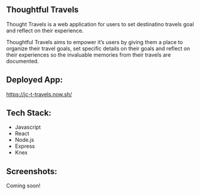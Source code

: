 ## Thoughtful Travels
Thought Travels is a web application for users to set destinatino travels goal and reflect on their experience. 

Thoughtful Travels aims to empower it’s users by giving them a place to organize their travel goals, set specific details on their goals and reflect on their experiences so the invaluable memories from their travels are documented.

## Deployed App: 
https://jc-t-travels.now.sh/

## Tech Stack:
- Javascript
- React
- Node.js
- Express
- Knex

## Screenshots: 
Coming soon!
